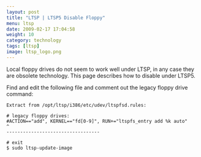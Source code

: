 ```yaml
---
layout: post
title: "LTSP | LTSP5 Disable Floppy"
menu: ltsp
date: 2009-02-17 17:04:58
weight: 10
category: technology
tags: [ltsp]
image: ltsp_logo.png
---
```


Local floppy drives do not seem to work well under LTSP, in any case they are obsolete technology.  This page describes how to disable under LTSP5.

Find and edit the following file and comment out the legacy floppy drive command:

<!--more-->

    Extract from /opt/ltsp/i386/etc/udev/ltspfsd.rules:

    # legacy floppy drives:
    #ACTION=="add", KERNEL=="fd[0-9]", RUN+="ltspfs_entry add %k auto"
    ^
    ----------------------------------

    # exit
    $ sudo ltsp-update-image
